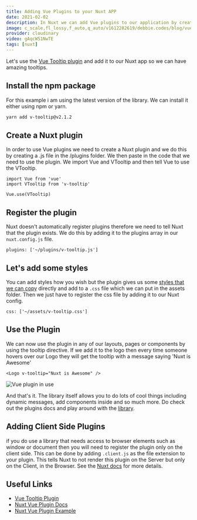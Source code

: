 ```yaml
---
title: Adding Vue Plugins to your Nuxt APP
date: 2021-02-02
description: In Nuxt we can add Vue plugins to our application by creating a Nuxt plugin and then registering that plugin in the Nuxt Config file.
image: c_scale,fl_lossy,f_auto,q_auto/v1612282619/debbie.codes/blog/vue-plugins_ubadyf
provider: cloudinary
video: gAqcW51NwTE
tags: [nuxt]
---
```


Let's use the [Vue Tooltip plugin](https://github.com/Akryum/v-tooltip) and add it to our Nuxt app so we can have amazing tooltips.

## Install the npm package

For this example i am using the latest version of the library. We can install it either using npm or yarn.

```bash
yarn add v-tooltip@v2.1.2
```

## Create a Nuxt plugin

In order to use Vue plugins we need to create a Nuxt plugin and we do this by creating a .js file in the /plugins folder. We then paste in the code that we need to use the plugin. We import Vue and VTooltip and then tell Vue to use the VTooltip.

```js{}[plugins/v-tooltip.js]
import Vue from 'vue'
import VTooltip from 'v-tooltip'

Vue.use(VTooltip)
```

## Register the plugin

Nuxt doesn't automatically register plugins therefore we need to tell Nuxt that the plugin exists. We do this by adding it to the plugins array in our `nuxt.config.js` file.

```js{}[nuxt.config.js]
plugins: ['~/plugins/v-tooltip.js']
```

## Let's add some styles

You can add styles how you wish but the plugin gives us some [styles that we can copy](https://floating-vue.starpad.dev/legacy/v2/#css) directly and add to a `.css` file which we can put in the assets folder. Then we just have to register the css file by adding it to our Nuxt config.

```js{}[nuxt.config.js]
css: ['~/assets/v-tooltip.css']
```

## Use the Plugin

We can now use the plugin in any of our layouts, pages or components by using the tooltip directive. If we add it to the logo then every time someone hovers over our Logo they will get the tooltip with a message saying 'Nuxt is Awesome'

```html{}[pages/index.vue]
<Logo v-tooltip="Nuxt is Awesome" />
```

![Vue plugin in use](https://res.cloudinary.com/debsobrien/image/upload/c_scale,fl_lossy,f_auto,q_auto,w_1200/v1612282619/debbie.codes/blog/vue-plugins_ubadyf.png)

And that's it. The library itself allows you to do lots of cool things including dynamic messages, add components inside and so much more. Do check out the plugins docs and play around with the [library](<(https://github.com/Akryum/v-tooltip)>).

## Adding Client Side Plugins

if you do use a library that needs access to browser elements such as window or document then you will need to register the plugin only on the client side. This can be done by adding `.client.js` as the file extension to your plugin. This tells Nuxt to not render this plugin on the Server but only on the Client, in the Browser. See the [Nuxt docs](https://nuxtjs.org/docs/2.x/directory-structure/plugins#vue-plugins) for more details.

## Useful Links

- [Vue Tooltip Plugin](https://github.com/Akryum/v-tooltip)
- [Nuxt Vue Plugin Docs](https://nuxtjs.org/docs/2.x/directory-structure/plugins#vue-plugins)
- [Nuxt Vue Plugin Example](https://nuxtjs.org/examples/plugins-vue)
